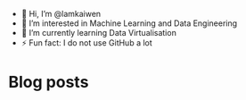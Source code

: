 - 👋 Hi, I’m @lamkaiwen
- 👀 I’m interested in Machine Learning and Data Engineering
- 🌱 I’m currently learning Data Virtualisation
- ⚡ Fun fact: I do not use GitHub a lot

<!---
lamkaiwen/lamkaiwen is a ✨ special ✨ repository because its `README.md` (this file) appears on your GitHub profile.
You can click the Preview link to take a look at your changes.
--->

# Blog posts

<!-- BLOG-POST-LIST:START -->
<!-- BLOG-POST-LIST:END -->
